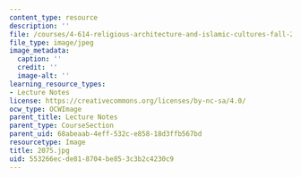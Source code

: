 ```yaml
---
content_type: resource
description: ''
file: /courses/4-614-religious-architecture-and-islamic-cultures-fall-2002/553266ecde818704be853c3b2c4230c9_2075.jpg
file_type: image/jpeg
image_metadata:
  caption: ''
  credit: ''
  image-alt: ''
learning_resource_types:
- Lecture Notes
license: https://creativecommons.org/licenses/by-nc-sa/4.0/
ocw_type: OCWImage
parent_title: Lecture Notes
parent_type: CourseSection
parent_uid: 68abeaab-4eff-532c-e858-18d3ffb567bd
resourcetype: Image
title: 2075.jpg
uid: 553266ec-de81-8704-be85-3c3b2c4230c9
---
```

